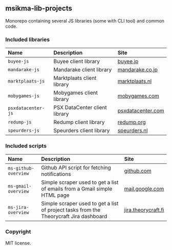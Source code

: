 ## msikma-lib-projects

Monorepo containing several JS libraries (some with CLI tool) and common code.

### Included libraries

| Name | Description | Site |
|:-----|:------------|:-----|
| `buyee-js` | Buyee client library | [buyee.jp](buyee.jp) |
| `mandarake-js` | Mandarake client library | [mandarake.co.jp](mandarake.co.jp) |
| `marktplaats-js` | Marktplaats client library | [marktplaats.nl](marktplaats.nl) |
| `mobygames-js` | Mobygames client library | [mobygames.com](mobygames.com) |
| `psxdatacenter-js` | PSX DataCenter client library | [psxdatacenter.com](psxdatacenter.com) |
| `redump-js` | Redump client library | [redump.org](redump.org) |
| `speurders-js` | Speurders client library | [speurders.nl](speurders.nl) |

### Included scripts

| Name | Description | Site |
|:-----|:------------|:-----|
| `ms-github-overview` | Github API script for fetching notifications | [github.com](github.com) |
| `ms-gmail-overview` | Simple scraper used to get a list of emails from a Gmail simple HTML page | [mail.google.com](mail.google.com) |
| `ms-jira-overview` | Simple scraper used to get a list of project tasks from the Theorycraft Jira dashboard | [jira.theorycraft.fi](jira.theorycraft.fi) |

### Copyright

MIT license.
